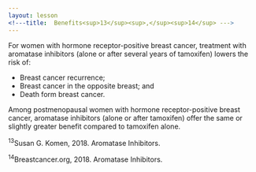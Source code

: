 ```yaml
---
layout: lesson
<!---title:  Benefits<sup>13</sup><sup>,</sup><sup>14</sup> --->
---
```


For women with hormone receptor-positive breast cancer, treatment with aromatase inhibitors (alone or after several years of tamoxifen) lowers the risk of:

* Breast cancer recurrence;
* Breast cancer in the opposite breast; and
* Death form breast cancer.

Among postmenopausal women with hormone receptor-positive breast cancer, aromatase inhibitors (alone or after tamoxifen) offer the same or slightly greater benefit compared to tamoxifen alone.

<sup>13</sup>Susan G. Komen, 2018. Aromatase Inhibitors.

<sup>14</sup>Breastcancer.org, 2018. Aromatase Inhibitors.
